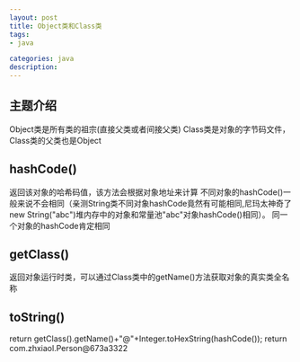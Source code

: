 ```yaml
---
layout: post
title: Object类和Class类
tags:
- java

categories: java
description:
---
```

## 主题介绍
Object类是所有类的祖宗(直接父类或者间接父类)
Class类是对象的字节码文件，Class类的父类也是Object

<!-- more -->

## hashCode()
返回该对象的哈希码值，该方法会根据对象地址来计算
不同对象的hashCode()一般来说不会相同（亲测String类不同对象hashCode竟然有可能相同,尼玛太神奇了 new String("abc")堆内存中的对象和常量池"abc"对象hashCode()相同）。
同一个对象的hashCode肯定相同

## getClass()
返回对象运行时类，可以通过Class类中的getName()方法获取对象的真实类全名称

## toString()
return getClass().getName()+"@"+Integer.toHexString(hashCode()); return com.zhxiaol.Person@673a3322
